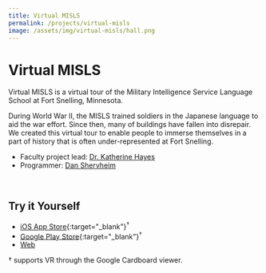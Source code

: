 ```yaml
---
title: Virtual MISLS
permalink: /projects/virtual-misls
image: /assets/img/virtual-misls/hall.png
---
```


# Virtual MISLS

<!-- ![virtual-misls](/assets/img/virtual-misls/hall-fullwidth.png) -->

Virtual MISLS is a virtual tour of the Military Intelligence Service Language School at Fort Snelling, Minnesota.

During World War II, the MISLS trained soldiers in the Japanese language to aid the war effort. Since then, many of buildings have fallen into disrepair. We created this virtual tour to enable people to immerse themselves in a part of history that is often under-represented at Fort Snelling.

<ul class="subtitle">
<li>Faculty project lead: <a href="https://cla.umn.edu/about/directory/profile/kathayes" target="_blank">Dr. Katherine Hayes</a></li>
<li>Programmer: <a href="https://danielshervheim.com/" target="_blank">Dan Shervheim</a></li>
</ul>

<br/>

## Try it Yourself

- [iOS App Store](https://apps.apple.com/us/app/id1434870165){:target="_blank"}<sup>†</sup>
- [Google Play Store](https://play.google.com/store/apps/details?id=com.aisos.virtualmisls){:target="_blank"}<sup>†</sup>
- [Web](/projects/virtual-misls/player)

<span class="subtitle">
† supports VR through the Google Cardboard viewer.
</span>

<br/>
